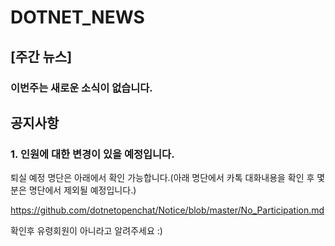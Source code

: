 # DOTNET_NEWS

## [주간 뉴스]

### 이번주는 새로운 소식이 없습니다.

## 공지사항

### 1. 인원에 대한 변경이 있을 예정입니다. 

퇴실 예정 명단은 아래에서 확인 가능합니다.(아래 명단에서 카톡 대화내용을 확인 후 몇분은 명단에서 제외될 예정입니다.)

https://github.com/dotnetopenchat/Notice/blob/master/No_Participation.md

확인후 유령회원이 아니라고 알려주세요 :)

